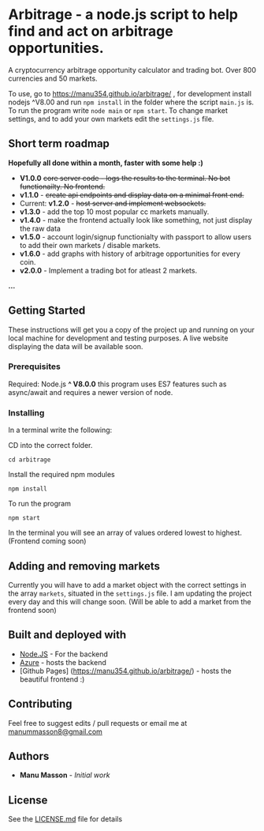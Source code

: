 
# Arbitrage - a node.js script to help find and act on arbitrage opportunities. 
A cryptocurrency arbitrage opportunity calculator and trading bot. Over 800 currencies and 50 markets.

To use, go to https://manu354.github.io/arbitrage/ , for development install nodejs ^V8.00 and run `npm install` in the folder where the script `main.js` is. To run the program write `node main` or `npm start`. To change market settings, and to add your own markets edit the `settings.js` file.

## Short term **roadmap** 

**Hopefully all done within a month, faster with some help :)**

* **V1.0.0** ~~core server code - logs the results to the terminal. No bot functionailty. No frontend.~~
* **v1.1.0** - ~~create api endpoints and display data on a minimal front end.~~
* Current: **v1.2.0** - ~~host server and implement websockets.~~
* **v1.3.0** - add the top 10 most popular cc markets manually.
* **v1.4.0** - make the frontend actually look like something, not just display the raw data 
* **v1.5.0** - account login/signup functionialty with passport to allow users to add their own markets / disable markets.
* **v1.6.0** - add graphs with history of arbitrage opportunities for every coin. 
* **v2.0.0** - Implement a trading bot for atleast 2 markets.

**...** 

## Getting Started

These instructions will get you a copy of the project up and running on your local machine for development and testing purposes. A live website displaying the data will be available soon. 

### Prerequisites

Required: Node.js **^ V8.0.0** this program uses ES7 features such as async/await and requires a newer version of node.

### Installing

In a terminal write the following:

CD into the correct folder.

```shell
cd arbitrage
```

Install the required npm modules

```shell
npm install
```

To run the program

```shell
npm start
```

In the terminal you will see an array of values ordered lowest to highest.  (Frontend coming soon)

## Adding and removing markets

Currently you will have to add a market object with the correct settings in the array `markets`, situated in the `settings.js` file. I am updating the project every day and this will change soon.  (Will be able to add a market from the frontend soon)

## Built and deployed with

* [Node.JS](https://nodejs.org) - For the backend
* [Azure](http://ccarbitrage.azurewebsites.net/) - hosts the backend
* [Github Pages] (https://manu354.github.io/arbitrage/) - hosts the beautiful frontend :)

## Contributing

Feel free to suggest edits / pull requests or email me at manummasson8@gmail.com

## Authors

* **Manu Masson** - *Initial work* 

## License

See the [LICENSE.md](LICENSE.md) file for details
